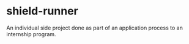 # shield-runner
An individual side project done as part of an application process to an internship program.
